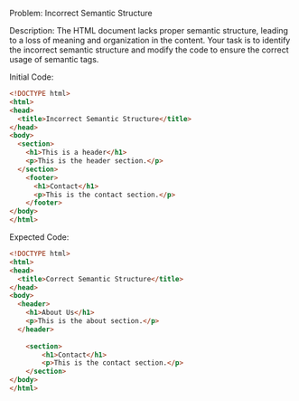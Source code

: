 Problem: Incorrect Semantic Structure

Description: The HTML document lacks proper semantic structure, leading to a loss of meaning and organization in the content. Your task is to identify the incorrect semantic structure and modify the code to ensure the correct usage of semantic tags.

Initial Code:
```html
<!DOCTYPE html>
<html>
<head>
  <title>Incorrect Semantic Structure</title>
</head>
<body>
  <section>
    <h1>This is a header</h1>
    <p>This is the header section.</p>
  </section>
    <footer>
      <h1>Contact</h1>
      <p>This is the contact section.</p>
    </footer>
</body>
</html>
```

Expected Code:
```html
<!DOCTYPE html>
<html>
<head>
  <title>Correct Semantic Structure</title>
</head>
<body>
  <header>
    <h1>About Us</h1>
    <p>This is the about section.</p>
  </header>
  
    <section>
        <h1>Contact</h1>
        <p>This is the contact section.</p>
    </section>
</body>
</html>
```